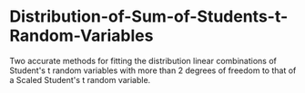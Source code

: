 # Distribution-of-Sum-of-Students-t-Random-Variables
Two accurate methods for fitting the distribution linear combinations of Student's t random variables with more than 2 degrees of freedom to that of a Scaled Student's t random variable. 
